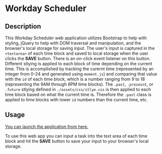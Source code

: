 # Workday Scheduler

## Description

This Workday Scheduler web application utilizes Bootstrap to help with styling, jQuery to help with DOM traversal and manipulation, and the browser's local storage for saving input. The user's input is captured in the `<textarea>` of each time block and saved to local storage when the user clicks the **SAVE** button. There is an on-click event listener on this button. 
<br>
Different stlying is applied to each block of time depending on the current time. This is accomplished by tracking the curernt time (represented by an integer from 0-24 and generated using `moment.js`) and comparing that value with the `id` of each time block, which is a number ranging from 9 to 18 (representing the 9AM through 6PM time blocks). The `.past`, `.presesnt`, or `.future` stlying defined in `./assets/css/stlye.css` is then applied to each time block based on what the current time is. Therefore the `.past` class is applied to time blocks with lower `id` numbers than the current time, etc.

## Usage

[You can launch the application from here.]()
<br>

To use this web app you can input a task into the text area of each time block and hit the **SAVE** button to save your input to your browser's local storage.
